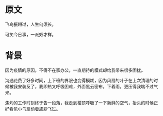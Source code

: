 # 原文

飞鸟振翅过，人生何须长。

可笑今日事，一派奴才样。

# 背景

因为疫情的原因，不得不在家办公，一直期待的模式却给我带来很多困扰。

沟通花费了好多时间，上下班的界限也变得模糊，因为风扇的叶子在上次清理的时候被我安装反了，我即热又呼吸困难，外面黑云密布，下着雨，更压得我喘不过气来。

焦灼的工作时刻终于告一段落，我走到楼顶呼吸了一下新鲜的空气，抬头的时候正好看见小鸟扇动着翅膀飞过。